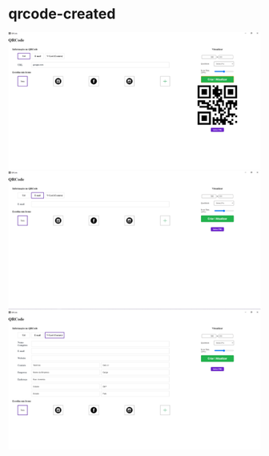# qrcode-created

![Screenshot_1](https://raw.githubusercontent.com/xgustavoh/qrcode-created/master/img/Screenshot_1.png "Img 1")
![Screenshot_2](https://raw.githubusercontent.com/xgustavoh/qrcode-created/master/img/Screenshot_2.png "Img 2")
![Screenshot_3](https://raw.githubusercontent.com/xgustavoh/qrcode-created/master/img/Screenshot_3.png "Img 3")

